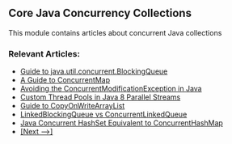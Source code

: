 ## Core Java Concurrency Collections

This module contains articles about concurrent Java collections

### Relevant Articles: 
- [Guide to java.util.concurrent.BlockingQueue](http://www.baeldung.com/java-blocking-queue)
- [A Guide to ConcurrentMap](http://www.baeldung.com/java-concurrent-map)
- [Avoiding the ConcurrentModificationException in Java](http://www.baeldung.com/java-concurrentmodificationexception)
- [Custom Thread Pools in Java 8 Parallel Streams](https://www.baeldung.com/java-8-parallel-streams-custom-threadpool)
- [Guide to CopyOnWriteArrayList](http://www.baeldung.com/java-copy-on-write-arraylist)
- [LinkedBlockingQueue vs ConcurrentLinkedQueue](https://www.baeldung.com/java-queue-linkedblocking-concurrentlinked)
- [Java Concurrent HashSet Equivalent to ConcurrentHashMap](https://www.baeldung.com/java-concurrent-hashset-concurrenthashmap)
- [[Next -->]](/core-java-modules/core-java-concurrency-collections-2)
